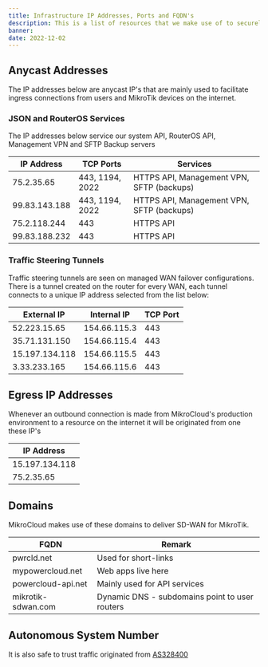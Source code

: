 ```yaml
---
title: Infrastructure IP Addresses, Ports and FQDN's
description: This is a list of resources that we make use of to securely deliver our services to thousands of MikroTik routers and users over the internet.
banner:
date: 2022-12-02
---
```


## Anycast Addresses

The IP addresses below are anycast IP's that are mainly used to facilitate ingress connections from users and MikroTik devices on the internet.


### JSON and RouterOS Services

The IP addresses below service our system API, RouterOS API, Management VPN and SFTP Backup servers

| IP Address | TCP Ports | Services |
|------------|------|-------------|
| 75.2.35.65 | 443, 1194, 2022 | HTTPS API, Management VPN, SFTP (backups) |
| 99.83.143.188 | 443, 1194, 2022 | HTTPS API, Management VPN, SFTP (backups) |
| 75.2.118.244 | 443 | HTTPS API |
| 99.83.188.232 | 443 | HTTPS API |


### Traffic Steering Tunnels

Traffic steering tunnels are seen on managed WAN failover configurations. There is a tunnel created on the router for every WAN, each tunnel connects to a unique IP address selected from the list below:

| External IP | Internal IP | TCP Port |
|------------|------|------|
| 52.223.15.65 | 154.66.115.3 | 443 |
| 35.71.131.150 | 154.66.115.4 | 443 |
| 15.197.134.118 | 154.66.115.5 | 443 |
| 3.33.233.165 | 154.66.115.6 | 443 |


## Egress IP Addresses

Whenever an outbound connection is made from MikroCloud's production environment to a resource on the internet it will be originated from one these IP's

| IP Address |
|------------|
| 15.197.134.118 |
| 75.2.35.65 |

## Domains

MikroCloud makes use of these domains to deliver SD-WAN for MikroTik.

| FQDN | Remark |
|------------|------|
| pwrcld.net | Used for short-links |
| mypowercloud.net | Web apps live here |
| powercloud-api.net | Mainly used for API services
| mikrotik-sdwan.com | Dynamic DNS - subdomains point to user routers

## Autonomous System Number

It is also safe to trust traffic originated from [AS328400](https://www.peeringdb.com/net/10680)



